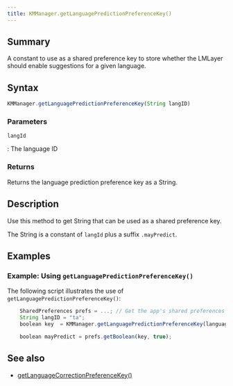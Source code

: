 ```yaml
---
title: KMManager.getLanguagePredictionPreferenceKey()
---
```


## Summary
A constant to use as a shared preference key to store whether the LMLayer should enable suggestions for a given language.

## Syntax
```javascript
KMManager.getLanguagePredictionPreferenceKey(String langID)
```

### Parameters

`langId`

: The language ID 

### Returns
Returns the language prediction preference key as a String.

## Description
Use this method to get String that can be used as a shared preference key.

The String is a constant of `langId` plus a suffix `.mayPredict`.

## Examples

### Example: Using `getLanguagePredictionPreferenceKey()`
The following script illustrates the use of `getLanguagePredictionPreferenceKey()`:

```javascript
    SharedPreferences prefs = ...; // Get the app's shared preferences
    String langID = "ta";    
    boolean key  = KMManager.getLanguagePredictionPreferenceKey(languageID);

    boolean mayPredict = prefs.getBoolean(key, true);
```

## See also
* [getLanguageCorrectionPreferenceKey()](getLanguageCorrectionPreferenceKey)
